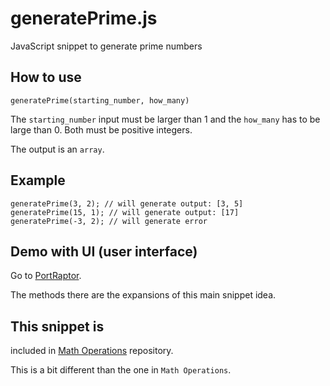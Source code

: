 # generatePrime.js
JavaScript snippet to generate prime numbers

## How to use
```
generatePrime(starting_number, how_many)
```
The `starting_number` input must be larger than 1 and the `how_many` has to be large than 0. Both must be positive integers.

The output is an `array`.

## Example

```
generatePrime(3, 2); // will generate output: [3, 5]
generatePrime(15, 1); // will generate output: [17]
generatePrime(-3, 2); // will generate error
```

## Demo with UI (user interface)
Go to <a href="http://portraptor.johanpaul.net/2014/05/prime-number-generator-by-monkey-raptor.html" target="_blank" title="new window">PortRaptor</a>.

The methods there are the expansions of this main snippet idea.

## This snippet is
included in <a href="https://github.com/monkeyraptor/math_operation" target="_blank" title="new window">Math Operations</a> repository.

This is a bit different than the one in `Math Operations`.
